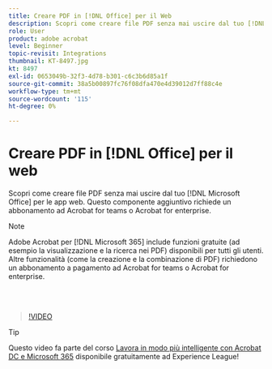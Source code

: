 ```yaml
---
title: Creare PDF in [!DNL Office] per il Web
description: Scopri come creare file PDF senza mai uscire dal tuo [!DNL Microsoft Office] per app web
role: User
product: adobe acrobat
level: Beginner
topic-revisit: Integrations
thumbnail: KT-8497.jpg
kt: 8497
exl-id: 0653049b-32f3-4d78-b301-c6c3b6d85a1f
source-git-commit: 38a5b00897fc76f08dfa470e4d39012d7ff88c4e
workflow-type: tm+mt
source-wordcount: '115'
ht-degree: 0%

---
```


# Creare PDF in [!DNL Office] per il web

Scopri come creare file PDF senza mai uscire dal tuo [!DNL Microsoft Office] per le app web. Questo componente aggiuntivo richiede un abbonamento ad Acrobat for teams o Acrobat for enterprise.

>[!NOTE]
>
>Adobe Acrobat per [!DNL Microsoft 365] include funzioni gratuite (ad esempio la visualizzazione e la ricerca nei PDF) disponibili per tutti gli utenti. Altre funzionalità (come la creazione e la combinazione di PDF) richiedono un abbonamento a pagamento ad Acrobat for teams o Acrobat for enterprise.

<br> 

>[!VIDEO](https://video.tv.adobe.com/v/337482?hidetitle=true)

>[!TIP]
>
>Questo video fa parte del corso [Lavora in modo più intelligente con Acrobat DC e Microsoft 365](https://experienceleague.adobe.com/?recommended=Acrobat-U-1-2021.microsoft365) disponibile gratuitamente ad Experience League!
